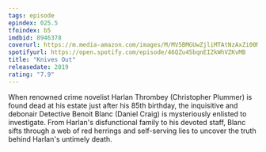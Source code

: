 ```yaml
---
tags: episode
epindex: 025.5
tfoindex: b5
imdbid: 8946378
coverurl: https://m.media-amazon.com/images/M/MV5BMGUwZjliMTAtNzAxZi00MWNiLWE2NzgtZGUxMGQxZjhhNDRiXkEyXkFqcGdeQXVyNjU1NzU3MzE@._V1_SY300_CR0,0,202,300_.jpg
spotifyurl: https://open.spotify.com/episode/46QZu45bqnEIZkWhVZKvMB
title: "Knives Out"
releasedate: 2019
rating: "7.9"
---
```


When renowned crime novelist Harlan Thrombey (Christopher Plummer) is found dead at his estate just after his 85th birthday, the inquisitive and debonair Detective Benoit Blanc (Daniel Craig) is mysteriously enlisted to investigate. From Harlan's disfunctional family to his devoted staff, Blanc sifts through a web of red herrings and self-serving lies to uncover the truth behind Harlan's untimely death.
